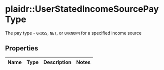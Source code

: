 # plaidr::UserStatedIncomeSourcePayType

The pay type - `GROSS`, `NET`, or `UNKNOWN` for a specified income source

## Properties
Name | Type | Description | Notes
------------ | ------------- | ------------- | -------------


